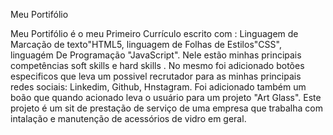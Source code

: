 Meu Portifólio

Meu Portifólio é o meu Primeiro Currículo escrito com :
Linguagem de Marcação de texto"HTML5,
linguagem de Folhas de Estilos"CSS",
linguagém De Programação "JavaScript".
Nele estão minhas principais competências soft skills e hard skills .
No mesmo foi adicionado botões especificos que leva um possivel recrutador para as minhas principais redes sociais:
Linkedim,
Github,
Hnstagram.
Foi adicionado também um boão que quando acionado leva o usuário para um projeto "Art Glass".
Este projeto é um sit de prestação de serviço de uma empresa que trabalha com intalação e manutenção de acessórios de vidro em geral.

